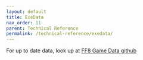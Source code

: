 ```yaml
---
layout: default
title: ExeData
nav_order: 11
parent: Technical Reference
permalink: /technical-reference/exedata/
---
```


For up to date data, look up at [FF8 Game Data github](https://github.com/HobbitDur/FF8GameData/tree/master/Resources/json)